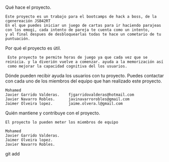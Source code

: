 Qué hace el proyecto.

    Este proyecto es un trabajo para el bootcamps de hack a boss, de la cgenereación JSB42RT
    En el que puedes iniciar un juego de cartas para ir haciendo parajeas con los emogi, cada intento de pareja te cuenta como un intento,
    y al final despues de desbloquearlas todas te hace un cometario de tu puntuación. 

Por qué el proyecto es útil.

     Este proyecto te permite horas de juego ya que cada vez que se reinicia. y la diverión vuelve a comenzar. ayuda a la memorización así 
     como mejorar la capacidad cognitiva del los usuarios.


Dónde pueden recibir ayuda los usuarios con tu proyecto.
    Puedes contactar con cada uno de los miembros del equipo que han realizado este proyecto.

    Mohamed
    Javier Garrido Valderas.    fjgarridovalderas@hotmail.com
    Javier Navarro Robles.      javinavarrorobles@gmail.com
    Jaimer Olveira lopez.       jaime.olvera.l@gmail.com

Quién mantiene y contribuye con el proyecto.

    El proyecto lo pueden meter los miembros de equipo 

    Mohamed
    Javier Garrido Valderas.
    Jaimer Olveira lopez.
    Javier Navarro Robles.


 git add
